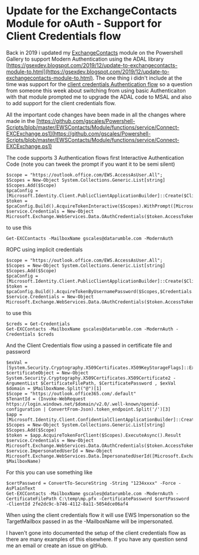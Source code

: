 # Update for the ExchangeContacts Module for oAuth - Support for Client Credentials flow #

Back in 2019 i updated my [ExchangeContacts](https://www.powershellgallery.com/packages/ExchangeContacts/1.7.0.0) module on the Powershell Gallery to support Modern Authentication using the ADAL library [https://gsexdev.blogspot.com/2019/12/update-to-exchangecontacts-module-to.html](https://gsexdev.blogspot.com/2019/12/update-to-exchangecontacts-module-to.html). The one thing i didn't include at the time was support for the [client credentials Authentication flow](https://docs.microsoft.com/en-us/azure/active-directory/develop/msal-authentication-flows#client-credentials) so a question from someone this week about switching from using basic Authenticaiton with that module prompted me to upgrade the ADAL code to MSAL and also to add support for the client credentials flow.

All the important code changes have been made in  all the changes where made in the [https://github.com/gscales/Powershell-Scripts/blob/master/EWSContacts/Module/functions/service/Connect-EXCExchange.ps1](https://github.com/gscales/Powershell-Scripts/blob/master/EWSContacts/Module/functions/service/Connect-EXCExchange.ps1)

The code supports 3 Authentication flows first Interactive Authentication Code (note you can tweek the prompt if you want it to be semi silent)

	$scope = "https://outlook.office.com/EWS.AccessAsUser.All";
	$Scopes = New-Object System.Collections.Generic.List[string]
	$Scopes.Add($Scope)				
	$pcaConfig = [Microsoft.Identity.Client.PublicClientApplicationBuilder]::Create($ClientId).WithRedirectUri$redirectUri)
	$token = $pcaConfig.Build().AcquireTokenInteractive($Scopes).WithPrompt([Microsoft.Identity.Client.Prompt]::SelectAccount).WithLoginHint($MailboxName).ExecuteAsync().Result
	$service.Credentials = New-Object Microsoft.Exchange.WebServices.Data.OAuthCredentials($token.AccessToken)

to use this

    Get-EXCContacts -MailboxName gscales@datarumble.com -ModernAuth

ROPC using implicit credentials

	$scope = "https://outlook.office.com/EWS.AccessAsUser.All";
	$Scopes = New-Object System.Collections.Generic.List[string]
	$Scopes.Add($Scope)				
	$pcaConfig = [Microsoft.Identity.Client.PublicClientApplicationBuilder]::Create($ClientId).WithAuthority([Microsoft.Identity.Client.AadAuthorityAudience]::AzureAdMultipleOrgs)				
	$token = $pcaConfig.Build().AcquireTokenByUsernamePassword($Scopes,$Credentials.UserName,$Credentials.Password).ExecuteAsync().Result;
	$service.Credentials = New-Object Microsoft.Exchange.WebServices.Data.OAuthCredentials($token.AccessToken)

to use this
	
    $creds = Get-Credentials
    Get-EXCContacts -MailboxName gscales@datarumble.com -ModernAuth -Credentials $creds

And the Client Credentials flow using a passed in certificate file and password

	$exVal = [System.Security.Cryptography.X509Certificates.X509KeyStorageFlags]::Exportable
	$certificateObject = New-Object System.Security.Cryptography.X509Certificates.X509Certificate2 -ArgumentList $CertificateFilePath, $CertificatePassword , $exVal
	$domain = $MailboxName.Split("@")[1]
	$Scope = "https://outlook.office365.com/.default"
	$TenantId = (Invoke-WebRequest https://login.windows.net/$domain/v2.0/.well-known/openid-configuration | ConvertFrom-Json).token_endpoint.Split('/')[3]
	$app =  [Microsoft.Identity.Client.ConfidentialClientApplicationBuilder]::Create($ClientId).WithCertificate($certificateObject).WithTenantId($TenantId).Build()
	$Scopes = New-Object System.Collections.Generic.List[string]
	$Scopes.Add($Scope)
	$token = $app.AcquireTokenForClient($Scopes).ExecuteAsync().Result
	$service.Credentials = New-Object Microsoft.Exchange.WebServices.Data.OAuthCredentials($token.AccessToken)
	$service.ImpersonatedUserId = New-Object Microsoft.Exchange.WebServices.Data.ImpersonatedUserId([Microsoft.Exchange.WebServices.Data.ConnectingIdType]::SmtpAddress, $MailboxName)	

For this you can use something like

    $certPassword = ConvertTo-SecureString -String "1234xxxx" -Force -AsPlainText
    Get-EXCContacts -MailboxName gscales@datarumble.com -ModernAuth -CertificateFilePath C:\temp\mp.pfx -CertificatePassword $certPassword -ClientId 2fe2dc9c-b746-4112-8a11-5054dce06af4

When using the client credentials flow it will use EWS Impersonation so the TargetMailbox passed in as the -MailboxName will be impersonated.

I haven't gone into documented the setup of the client credentials flow as there are many examples of this elsewhere. If you have any question send me an email or create an issue on gitHub.